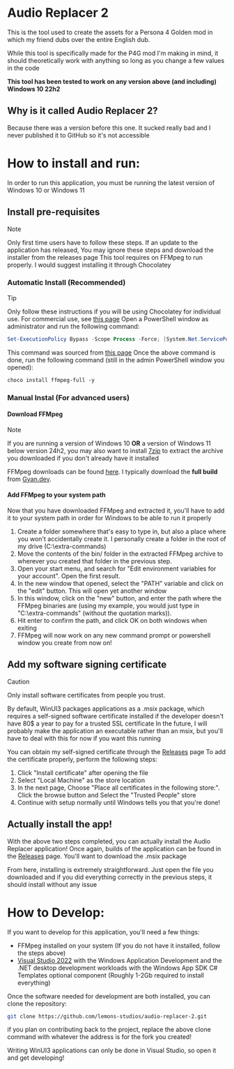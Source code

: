 # Audio Replacer 2
This is the tool used to create the assets for a Persona 4 Golden mod in which my friend dubs over the entire English dub.

While this tool is specifically made for the P4G mod I'm making in mind, it should theoretically work with anything so long as you change a few values in the code

**This tool has been tested to work on any version above (and including) Windows 10 22h2**

## Why is it called Audio Replacer 2?
Because there was a version before this one. It sucked really bad and I never published it to GitHub so it's not accessible

# How to install and run:
In order to run this application, you must be running the latest version of Windows 10 or Windows 11

## Install pre-requisites
> [!NOTE]  
> Only first time users have to follow these steps. If an update to the application has released, You may ignore these steps and download the installer from the releases page
This tool requires on FFMpeg to run properly. I would suggest installing it through Chocolatey

### Automatic Install (Recommended)
> [!TIP]
> Only follow these instructions if you will be using Chocolatey for individual use. For commercial use, see [this page](https://chocolatey.org/) 
Open a PowerShell window as administrator and run the following command:
```powershell
Set-ExecutionPolicy Bypass -Scope Process -Force; [System.Net.ServicePointManager]::SecurityProtocol = [System.Net.ServicePointManager]::SecurityProtocol -bor 3072; iex ((New-Object System.Net.WebClient).DownloadString('https://community.chocolatey.org/install.ps1'))
```
This command was sourced from [this page](https://chocolatey.org/install)
Once the above command is done, run the following command (still in the admin PowerShell window you opened):
```
choco install ffmpeg-full -y
```
### Manual Instal (For advanced users)
#### Download FFMpeg
> [!NOTE]  
> If you are running a version of Windows 10 **OR** a version of Windows 11 below version 24h2, you may also want to install [7zip](https://www.7-zip.org/) to extract the archive you downloaded if you don't already have it installed

FFMpeg downloads can be found [here](https://ffmpeg.org/download.html). I typically download the **full build** from [Gyan.dev](https://www.gyan.dev/ffmpeg/builds/).
#### Add FFMpeg to your system path
Now that you have downloaded FFMpeg and extracted it, you'll have to add it to your system path in order for Windows to be able to run it properly
1. Create a folder somewhere that's easy to type in, but also a place where you won't accidentally create it. I personally create a folder in the root of my drive (C:\extra-commands)
2. Move the contents of the bin/ folder in the extracted FFMpeg archive to wherever you created that folder in the previous step.
3. Open your start menu, and search for "Edit environment variables for your account". Open the first result.
4. In the new window that opened, select the "PATH" variable and click on the "edit" button. This will open yet another window
5. In this window, click on the "new" button, and enter the path where the FFMpeg binaries are (using my example, you would just type in "C:\extra-commands" (without the quotation marks)).
6. Hit enter to confirm the path, and click OK on both windows when exiting
7. FFMpeg will now work on any new command prompt or powershell window you create from now on!


## Add my software signing certificate

> [!CAUTION]
> Only install software certificates from people you trust.

By default, WinUI3 packages applications as a .msix package, which requires a self-signed software certificate installed if the developer doesn't have 80$ a year to pay for a trusted SSL certificate
In the future, I will probably make the application an executable rather than an msix, but you'll have to deal with this for now if you want this running

You can obtain my self-signed certificate through the [Releases](https://github.com/lemons-studios/audio-replacer-2) page
To add the certificate properly, perform the following steps:
1. Click "Install certificate" after opening the file
2. Select "Local Machine" as the store location
3. In the next page, Choose "Place all certificates in the following store:". Click the browse button and Select the "Trusted People" store
4. Continue with setup normally until Windows tells you that you're done!

## Actually install the app!
With the above two steps completed, you can actually install the Audio Replacer application!
Once again, builds of the application can be found in the [Releases](https://github.com/lemons-studios/audio-replacer-2) page. You'll want to download the .msix package

From here, installing is extremely straightforward. Just open the file you downloaded and if you did everything correctly in the previous steps, it should install without any issue

# How to Develop:
If you want to develop for this application, you'll need a few things:
- FFMpeg installed on your system (If you do not have it installed, follow the steps above)
- [Visual Studio 2022](https://visualstudio.microsoft.com/vs/) with the Windows Application Development and the .NET desktop development workloads with the Windows App SDK C# Templates optional component (Roughly 1-2Gb required to install everything)

Once the software needed for development are both installed, you can clone the repository:
```sh
git clone https://github.com/lemons-studios/audio-replacer-2.git
```
if you plan on contributing back to the project, replace the above clone command with whatever the address is for the fork you created!

Writing WinUI3 applications can only be done in Visual Studio, so open it and get developing!